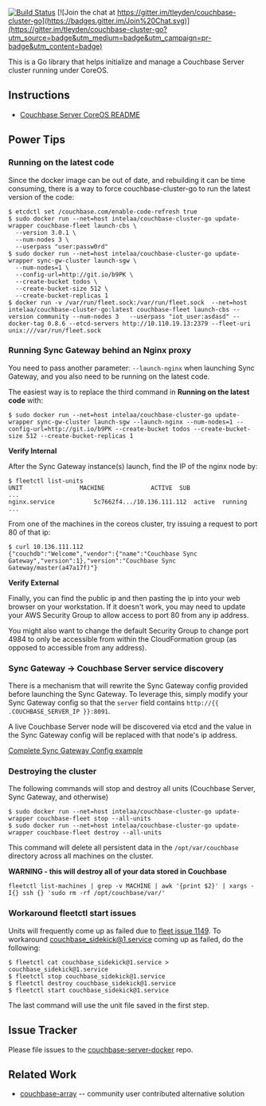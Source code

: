 [![Build Status](https://drone.io/github.com/amimimor/couchbase-cluster-go/status.png)](https://drone.io/github.com/amimimor/couchbase-cluster-go/latest)
[![Join the chat at https://gitter.im/tleyden/couchbase-cluster-go](https://badges.gitter.im/Join%20Chat.svg)](https://gitter.im/tleyden/couchbase-cluster-go?utm_source=badge&utm_medium=badge&utm_campaign=pr-badge&utm_content=badge)

This is a Go library that helps initialize and manage a Couchbase Server cluster running under CoreOS.


## Instructions 

* [Couchbase Server CoreOS README](https://github.com/couchbaselabs/couchbase-server-coreos/)

## Power Tips

### Running on the latest code

Since the docker image can be out of date, and rebuilding it can be time consuming, there is a way to force couchbase-cluster-go to run the latest version of the code:

```
$ etcdctl set /couchbase.com/enable-code-refresh true
$ sudo docker run --net=host intelaa/couchbase-cluster-go update-wrapper couchbase-fleet launch-cbs \
  --version 3.0.1 \
  --num-nodes 3 \
  --userpass "user:passw0rd" 
$ sudo docker run --net=host intelaa/couchbase-cluster-go update-wrapper sync-gw-cluster launch-sgw \
  --num-nodes=1 \
  --config-url=http://git.io/b9PK \
  --create-bucket todos \
  --create-bucket-size 512 \ 
  --create-bucket-replicas 1
$ docker run -v /var/run/fleet.sock:/var/run/fleet.sock  --net=host intelaa/couchbase-cluster-go:latest couchbase-fleet launch-cbs --version community --num-nodes 3   --userpass "iot_user:asdasd" --docker-tag 0.8.6 --etcd-servers http://10.110.19.13:2379 --fleet-uri unix:///var/run/fleet.sock

```

### Running Sync Gateway behind an Nginx proxy

You need to pass another parameter: `--launch-nginx` when launching Sync Gateway, and you also need to be running on the latest code.

The easiest way is to replace the third command in **Running on the latest code** with:

```
$ sudo docker run --net=host intelaa/couchbase-cluster-go update-wrapper sync-gw-cluster launch-sgw --launch-nginx --num-nodes=1 --config-url=http://git.io/b9PK --create-bucket todos --create-bucket-size 512 --create-bucket-replicas 1
```

**Verify Internal**

After the Sync Gateway instance(s) launch, find the IP of the nginx node by:

```
$ fleetctl list-units
UNIT				MACHINE				ACTIVE	SUB
...
nginx.service			5c7662f4.../10.136.111.112	active	running
...
```

From one of the machines in the coreos cluster, try issuing a request to port 80 of that ip:

```
$ curl 10.136.111.112
{"couchdb":"Welcome","vendor":{"name":"Couchbase Sync Gateway","version":1},"version":"Couchbase Sync Gateway/master(a47a17f)"}
```

**Verify External**

Finally, you can find the public ip and then pasting the ip into your web browser on your workstation.  If it doesn't work, you may need to update your AWS Security Group to allow access to port 80 from any ip address.

You might also want to change the default Security Group to change port 4984 to only be accessible from within the CloudFormation group (as opposed to accessible from any address). 

### Sync Gateway -> Couchbase Server service discovery

There is a mechanism that will rewrite the Sync Gateway config provided before launching the Sync Gateway.  To leverage this, simply modify your Sync Gateway config so that the `server` field contains `http://{{ .COUCHBASE_SERVER_IP }}:8091`.  

A live Couchbase Server node will be discovered via etcd and the value in the Sync Gateway config will be replaced with that node's ip address.

[Complete Sync Gateway Config example](https://gist.github.com/amimimor/ca063725e6158eca4093)

### Destroying the cluster

The following commands will stop and destroy all units (Couchbase Server, Sync Gateway, and otherwise)

```
$ sudo docker run --net=host intelaa/couchbase-cluster-go update-wrapper couchbase-fleet stop --all-units
$ sudo docker run --net=host intelaa/couchbase-cluster-go update-wrapper couchbase-fleet destroy --all-units
```

This command will delete all persistent data in the `/opt/var/couchbase` directory across all machines on the cluster.

**WARNING - this will destroy all of your data stored in Couchbase**

```
fleetctl list-machines | grep -v MACHINE | awk '{print $2}' | xargs -I{} ssh {} 'sudo rm -rf /opt/couchbase/var/'
```

### Workaround fleetctl start issues

Units will frequently come up as failed due to [fleet issue 1149](https://github.com/coreos/fleet/issues/1149).  To workaround couchbase_sidekick@1.service coming up as failed, do the following:

```
$ fleetctl cat couchbase_sidekick@1.service > couchbase_sidekick@1.service
$ fleetctl stop couchbase_sidekick@1.service
$ fleetctl destroy couchbase_sidekick@1.service
$ fleetctl start couchbase_sidekick@1.service
```

The last command will use the unit file saved in the first step.


## Issue Tracker

Please file issues to the [couchbase-server-docker](https://github.com/couchbaselabs/couchbase-server-docker) repo.  
## Related Work

* [couchbase-array](https://github.com/andrewwebber/couchbase-array) -- community user contributed alternative solution
